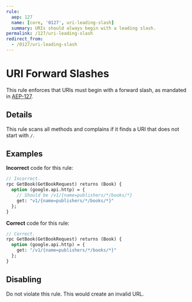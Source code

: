 ```yaml
---
rule:
  aep: 127
  name: [core, '0127', uri-leading-slash]
  summary: URIs should always begin with a leading slash.
permalink: /127/uri-leading-slash
redirect_from:
  - /0127/uri-leading-slash
---
```


# URI Forward Slashes

This rule enforces that URIs must begin with a forward slash, as mandated in
[AEP-127][].

## Details

This rule scans all methods and complains if it finds a URI that does not start
with `/`.

## Examples

**Incorrect** code for this rule:

```proto
// Incorrect.
rpc GetBook(GetBookRequest) returns (Book) {
  option (google.api.http) = {
    // Should be /v1/{name=publishers/*/books/*}
    get: "v1/{name=publishers/*/books/*}"
  };
}
```

**Correct** code for this rule:

```proto
// Correct.
rpc GetBook(GetBookRequest) returns (Book) {
  option (google.api.http) = {
    get: "/v1/{name=publishers/*/books/*}"
  };
}
```

## Disabling

Do not violate this rule. This would create an invalid URL.

[aep-127]: https://aep.dev/127
